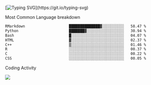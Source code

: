[![Typing SVG](https://readme-typing-svg.demolab.com?font=Fira+Code&pause=1000&color=8873DE&width=435&lines=Hello+I'm+Ivy+Streeter!;I'm+interested+in+NGS+%26+genomics.+;Let's+connect!)](https://git.io/typing-svg)

Most Common Language breakdown
<!--START_SECTION:waka-->

```txt
RMarkdown                    ██████████████▓░░░░░░░░░░   58.47 %
Python                       ███████▓░░░░░░░░░░░░░░░░░   30.94 %
Bash                         █░░░░░░░░░░░░░░░░░░░░░░░░   04.07 %
HTML                         ▓░░░░░░░░░░░░░░░░░░░░░░░░   02.37 %
C++                          ▒░░░░░░░░░░░░░░░░░░░░░░░░   01.46 %
R                            ░░░░░░░░░░░░░░░░░░░░░░░░░   00.37 %
C                            ░░░░░░░░░░░░░░░░░░░░░░░░░   00.22 %
CSS                          ░░░░░░░░░░░░░░░░░░░░░░░░░   00.05 %
```

<!--END_SECTION:waka-->

Coding Activity

<a href="https://wakatime.com"><img src="https://wakatime.com/share/@9a4cf014-b079-4212-8684-4134c448a44a/0baf655c-3093-4fcc-9317-ed81151b338e.png" /></a>

